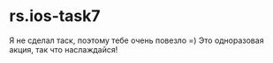 # rs.ios-task7

Я не сделал таск, поэтому тебе очень повезло =)
Это одноразовая акция, так что наслаждайся!
